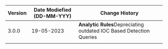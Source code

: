 | **Version** | **Date Modiefied (DD-MM-YYY)** | **Change History**                                                 |
|-------------|--------------------------------|--------------------------------------------------------------------|
| 3.0.0       | 19-05-2023                     |**Analytic Rules**Depreciating outdated IOC Based Detection Queries |  
|             |                                |                                                                    |
